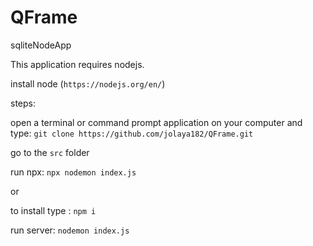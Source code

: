 # QFrame
sqliteNodeApp

This application requires nodejs.

install node (`https://nodejs.org/en/`)

steps:

open a terminal or command prompt application on your computer and type: `git clone https://github.com/jolaya182/QFrame.git`

go to the `src` folder

run npx: `npx nodemon index.js`

or

to install type : `npm i`

run server: `nodemon index.js`
